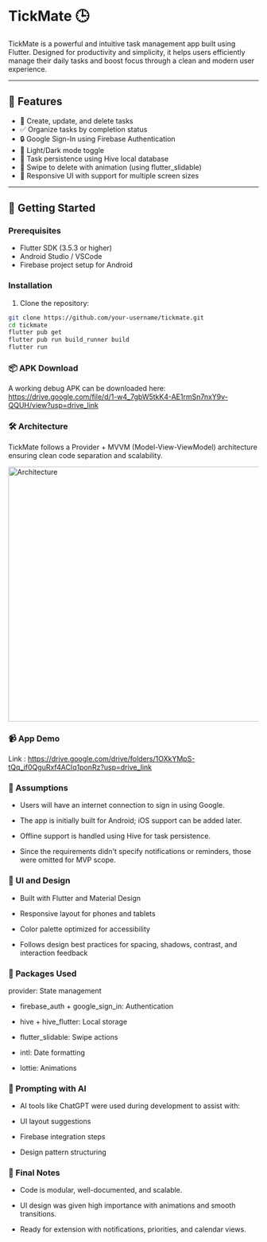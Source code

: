 # TickMate 🕒

TickMate is a powerful and intuitive task management app built using Flutter. Designed for productivity and simplicity, it helps users efficiently manage their daily tasks and boost focus through a clean and modern user experience.

---

## 📱 Features

- 📝 Create, update, and delete tasks
- ✅ Organize tasks by completion status
- 🔒 Google Sign-In using Firebase Authentication
- 🌙 Light/Dark mode toggle
- 📅 Task persistence using Hive local database
- 🧹 Swipe to delete with animation (using flutter_slidable)
- 🔄 Responsive UI with support for multiple screen sizes

---

## 🚀 Getting Started

### Prerequisites

- Flutter SDK (3.5.3 or higher)
- Android Studio / VSCode
- Firebase project setup for Android

### Installation

1. Clone the repository:

```bash
git clone https://github.com/your-username/tickmate.git
cd tickmate
flutter pub get
flutter pub run build_runner build
flutter run 
```
### 📦 APK Download
A working debug APK can be downloaded here:  https://drive.google.com/file/d/1-w4_7gbW5tkK4-AE1rmSn7nxY9v-QQUH/view?usp=drive_link

### 🛠️ Architecture
TickMate follows a Provider + MVVM (Model-View-ViewModel) architecture ensuring clean code separation and scalability.

<img width="512" height="512" alt="Architecture" src="https://github.com/user-attachments/assets/5dbab847-77d5-41fe-884f-5367df793b6e" />

### 📹 App Demo
Link : https://drive.google.com/drive/folders/1OXkYMpS-tQq_if0QguRxf4ACIq1ponRz?usp=drive_link

### 🧠 Assumptions
 - Users will have an internet connection to sign in using Google.

 - The app is initially built for Android; iOS support can be added later.

 - Offline support is handled using Hive for task persistence.

 - Since the requirements didn't specify notifications or reminders, those were omitted for MVP scope.

### 🎨 UI and Design
 - Built with Flutter and Material Design

 - Responsive layout for phones and tablets

 - Color palette optimized for accessibility

 - Follows design best practices for spacing, shadows, contrast, and interaction feedback

### 🧰 Packages Used
provider: State management

 - firebase_auth + google_sign_in: Authentication

 - hive + hive_flutter: Local storage

 - flutter_slidable: Swipe actions

 - intl: Date formatting

 - lottie: Animations

 ### 🧠 Prompting with AI
 - AI tools like ChatGPT were used during development to assist with:

 - UI layout suggestions

 - Firebase integration steps

 - Design pattern structuring

 ### 🏁 Final Notes
 - Code is modular, well-documented, and scalable.

 - UI design was given high importance with animations and smooth transitions.

 - Ready for extension with notifications, priorities, and calendar views.



